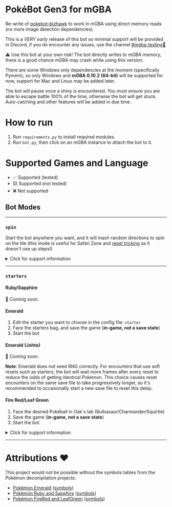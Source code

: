 # PokéBot Gen3 for mGBA

Re-write of [pokebot-bizhawk](https://github.com/40Cakes/pokebot-bizhawk) to work in mGBA using direct memory reads (no more image detection dependencies).

This is a *VERY early* release of this bot so minimal support will be provided in Discord, if you do encounter any issues, use the channel [#mgba-testing🧪](https://discord.com/channels/1057088810950860850/1139190426834833528)

⚠ Use this bot at your own risk! The bot directly writes to mGBA memory, there is a good chance mGBA may crash while using this version.

There are some Windows only dependencies at the moment (specifically Pymem), so only Windows and **mGBA 0.10.2 (64-bit)** will be supported for now, support for Mac and Linux may be added later.

The bot will pause once a shiny is encountered. You must ensure you are able to escape battle 100% of the time, otherwise the bot will get stuck. Auto-catching and other features will be added in due time.

# How to run

1. Run `requirements.py` to install required modules.
2. Run `bot.py`, then click on an mGBA instance to attach the bot to it.

# Supported Games and Language

- ✅ Supported (tested)
- 🟨 Supported (not tested)
- ❌ Not supported

## Bot Modes
***
### `spin`
Start the bot anywhere you want, and it will mash random directions to spin on the tile (this mode is useful for Safari Zone and [repel tricking](https://bulbapedia.bulbagarden.net/wiki/Appendix:Repel_trick) as it doesn't use up steps!)

<details>
<summary>Click for support information</summary>

|              | Ruby | Sapphire | Emerald | FireRed | LeafGreen | 
|:-------------|:----:|:--------:|:-------:|:-------:|:---------:|
| English  |  ✅   |    ✅     |    ✅    |    ✅    |     ✅     |
| Japanese |  -   |    -     |    -    |    -    |     -     |
| German   |  -   |    -     |    -    |    -    |     -     |
| Spanish  |  -   |    -     |    -    |    -    |     -     |
| French   |  -   |    -     |    -    |    -    |     -     |
| Italian  |  -   |    -     |    -    |    -    |     -     |
</details>

***

### `starters`
#### Ruby/Sapphire
🚧 Coming soon.

#### Emerald
1. Edit the starter you want to choose in the config file: `starter`
2. Face the starters bag, and save the game (**in-game, not a save state**)
3. Start the bot

#### Emerald (Johto)
🚧 Coming soon.

**Note**: Emerald does not seed RNG correctly. For encounters that use soft resets such as starters, the bot will wait more frames after every reset to reduce the odds of getting identical Pokémon. This choice causes reset encounters on the same save file to take progressively longer, so it's recommended to occasionally start a new save file to reset this delay.
#### Fire Red/Leaf Green
1. Face the desired Pokéball in Oak's lab (Bulbasaur/Charmander/Squirtle)
2. Save the game (**in-game, not a save state**)
3. Start the bot

<details>
<summary>Click for support information</summary>

#### Starters
|              | Ruby | Sapphire | Emerald | FireRed | LeafGreen | 
|:-------------|:----:|:--------:|:-------:|:-------:|:---------:|
| English  |  -   |    -     |    ✅    |    ✅    |     ✅     |
| Japanese |  -   |    -     |    -    |    -    |     -     |
| German   |  -   |    -     |    -    |    -    |     -     |
| Spanish  |  -   |    -     |    -    |    -    |     -     |
| French   |  -   |    -     |    -    |    -    |     -     |
| Italian  |  -   |    -     |    -    |    -    |     -     |
</details>

***

# Attributions ❤

This project would not be possible without the symbols tables from the Pokémon decompilation projects:

- [Pokémon Emerald](https://github.com/pret/pokeemerald) ([symbols](https://github.com/pret/pokeemerald/tree/symbols))
- [Pokémon Ruby and Sapphire](https://github.com/pret/pokeruby) ([symbols](https://github.com/pret/pokeruby/tree/symbols))
- [Pokémon FireRed and LeafGreen](https://github.com/pret/pokefirered) ([symbols](https://github.com/pret/pokefirered/tree/symbols))